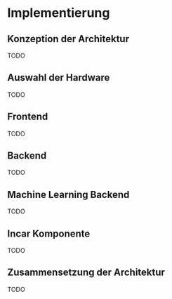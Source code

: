 # Implementierung

## Konzeption der Architektur

TODO

## Auswahl der Hardware

TODO

## Frontend

TODO

## Backend

TODO

## Machine Learning Backend

TODO

## Incar Komponente

TODO

## Zusammensetzung der Architektur

TODO

